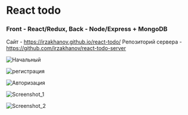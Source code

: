 # React todo

### Front - React/Redux, Back - Node/Express + MongoDB

Сайт - https://irzakhanov.github.io/react-todo/
Репозиторий сервера - https://github.com/irzakhanov/react-todo-server

![Начальный](https://user-images.githubusercontent.com/47324041/132355309-ae87a9a1-1344-4a78-b562-3cd24dede74a.png)

![регистрация](https://user-images.githubusercontent.com/47324041/132355335-229b7421-716b-40ea-84a2-3f4c7f5d56f8.png)

![Авторизация](https://user-images.githubusercontent.com/47324041/132355345-dc75b34f-677d-490a-839d-910e94b0d107.png)

![Screenshot_1](https://user-images.githubusercontent.com/47324041/132355368-0b73b43f-3f6f-4401-b7fc-f12d6f4c6a51.png)

![Screenshot_2](https://user-images.githubusercontent.com/47324041/132355379-c59d0ff2-a6d1-4915-8ce0-d9467b56f10f.png)


